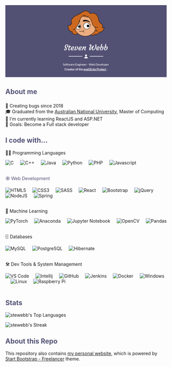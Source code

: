 <!--
<style>
    h2 {
        color: #525174;
    }

    a {
        color: #243e36;
        font-weight: bold
    }
</style>
-->

![Landing Image](./src/assets/img/screenshots/stewebb-1.png)

###

<h2 align="left" style="color: #525174;"><b>About me</b></h2>

###

<p align="left">
    🐛 Creating bugs since 2018<br>
    🎓 Graduated from the <a href="https://www.anu.edu.au/">Australian National University</a>, Master of Computing<br>
    🤔 I'm currently learning ReactJS and ASP.NET<br>
    🎯 Goals: Become a Full stack developer<br>
</p>

###

<h2 align="left" style="color: #525174;"><b>I code with...</b></h2>

<span align="left">👨‍💻 Programming Languages</span>
<div align="left">
    <img src="https://cdn.jsdelivr.net/gh/devicons/devicon@latest/icons/c/c-original.svg" height="40" alt="C" />
    <img width="12" />
    <img src="https://cdn.jsdelivr.net/gh/devicons/devicon@latest/icons/cplusplus/cplusplus-original.svg" height="40" alt="C++" />
    <img width="12" />
    <img src="https://cdn.jsdelivr.net/gh/devicons/devicon@latest/icons/java/java-original.svg" height="40" alt="Java" />
    <img width="12" />
    <img src="https://cdn.jsdelivr.net/gh/devicons/devicon@latest/icons/python/python-original.svg" height="40" alt="Python" />
    <img width="12" />
    <img src="https://cdn.jsdelivr.net/gh/devicons/devicon@latest/icons/php/php-original.svg" height="40" alt="PHP" />
    <img width="12" />
    <img src="https://cdn.jsdelivr.net/gh/devicons/devicon/icons/javascript/javascript-original.svg" height="40" alt="Javascript" />
    <br>&nbsp;
</div> 

<span align="left" style="color: #525174;">🕸️ Web Development</span>
<div align="left">
    <img src="https://cdn.jsdelivr.net/gh/devicons/devicon@latest/icons/html5/html5-original.svg" height="40" alt="HTML5" />
    <img width="12" />
    <img src="https://cdn.jsdelivr.net/gh/devicons/devicon@latest/icons/css3/css3-original.svg" height="40" alt="CSS3" />
    <img width="12" />
    <img src="https://cdn.jsdelivr.net/gh/devicons/devicon@latest/icons/sass/sass-original.svg" height="40" alt="SASS" />
    <img width="12" />
    <!--
    <img src="https://cdn.jsdelivr.net/gh/devicons/devicon/icons/typescript/typescript-original.svg" height="40" alt="Typescript" />
    <img width="12" />
    -->
    <img src="https://cdn.jsdelivr.net/gh/devicons/devicon/icons/react/react-original.svg" height="40" alt="React"  />
    <img width="12" />
    <img src="https://cdn.jsdelivr.net/gh/devicons/devicon@latest/icons/bootstrap/bootstrap-original.svg" height="40" alt="Bootstrap" />
    <img width="12" />
    <img src="https://cdn.jsdelivr.net/gh/devicons/devicon@latest/icons/jquery/jquery-original.svg" height="40" alt="jQuery" />
    <img width="12" />
    <img src="https://cdn.jsdelivr.net/gh/devicons/devicon@latest/icons/nodejs/nodejs-original.svg" height="40" alt="NodeJS" />
    <img width="12" />
    <img src="https://cdn.jsdelivr.net/gh/devicons/devicon@latest/icons/spring/spring-original.svg" height="40" alt="Spring" />
    <br>&nbsp;
</div>

<span align="left">🤖 Machine Learning</span>
<div align="left">
    <img src="https://cdn.jsdelivr.net/gh/devicons/devicon@latest/icons/pytorch/pytorch-original.svg" height="40" alt="PyTorch" />
    <img width="12" />
    <img src="https://cdn.jsdelivr.net/gh/devicons/devicon@latest/icons/anaconda/anaconda-original.svg" height="40" alt="Anaconda" />
    <img width="12" />
    <img src="https://cdn.jsdelivr.net/gh/devicons/devicon@latest/icons/jupyter/jupyter-original.svg" height="40" alt="Jupyter Notebook" />
    <img width="12" />    
    <img src="https://cdn.jsdelivr.net/gh/devicons/devicon@latest/icons/opencv/opencv-original.svg" height="40" alt="OpenCV" />   
    <img width="12" />    
    <img src="https://cdn.jsdelivr.net/gh/devicons/devicon@latest/icons/pandas/pandas-original.svg" height="40" alt="Pandas" />
    <br>&nbsp;
</div> 

<span align="left">🗄️ Databases</span>
<div align="left">
    <img src="https://cdn.jsdelivr.net/gh/devicons/devicon@latest/icons/mysql/mysql-original.svg" height="40" alt="MySQL" />
    <img width="12" />
    <img src="https://cdn.jsdelivr.net/gh/devicons/devicon@latest/icons/postgresql/postgresql-original.svg" height="40" alt="PostgreSQL" />
    <img width="12" />     
    <img src="https://cdn.jsdelivr.net/gh/devicons/devicon@latest/icons/hibernate/hibernate-original.svg" height="40" alt="Hibernate" />
    <br>&nbsp;
</div> 

<span align="left">🛠️ Dev Tools & System Management</span>
<div align="left">
    <img src="https://cdn.jsdelivr.net/gh/devicons/devicon@latest/icons/vscode/vscode-original.svg" height="40" alt="VS Code" />
    <img width="12" />
    <img src="https://cdn.jsdelivr.net/gh/devicons/devicon@latest/icons/intellij/intellij-original.svg" height="40" alt="Intellij" />
    <img width="12" />
    <img src="https://cdn.jsdelivr.net/gh/devicons/devicon@latest/icons/github/github-original.svg" height="40" alt="GitHub" />
    <img width="12" />  
    <img src="https://cdn.jsdelivr.net/gh/devicons/devicon@latest/icons/jenkins/jenkins-original.svg" height="40" alt="Jenkins" />
    <img width="12" />  
    <img src="https://cdn.jsdelivr.net/gh/devicons/devicon@latest/icons/docker/docker-original.svg" height="40" alt="Docker" />   
    <img width="12" />   
    <img src="https://cdn.jsdelivr.net/gh/devicons/devicon@latest/icons/windows8/windows8-original.svg" height="40" alt="Windows" />
    <img width="12" />
    <img src="https://cdn.jsdelivr.net/gh/devicons/devicon@latest/icons/linux/linux-original.svg" height="40" alt="Linux" />
    <img width="12" />    
    <img src="https://cdn.jsdelivr.net/gh/devicons/devicon@latest/icons/raspberrypi/raspberrypi-original.svg" height="40" alt="Raspberry Pi" />
    <br>&nbsp;
</div>

###

<h2 align="left" style="color: #525174;"><b>Stats</b></h2>

![stewebb's Top Languages](https://github-readme-stats.vercel.app/api/top-langs/?username=stewebb&theme=default&show_icons=true&hide_border=true&layout=compact)

![stewebb's Streak](https://github-readme-streak-stats.herokuapp.com/?user=stewebb&theme=default&hide_border=true)

###

<h2 align="left" style="color: #525174;"><b>About this Repo</b></h2>

This repository also contains [my personal website](https://stewebb.evegents.net), which is powered by [Start Bootstrap - Freelancer](https://github.com/StartBootstrap/startbootstrap-freelancer) theme.

###